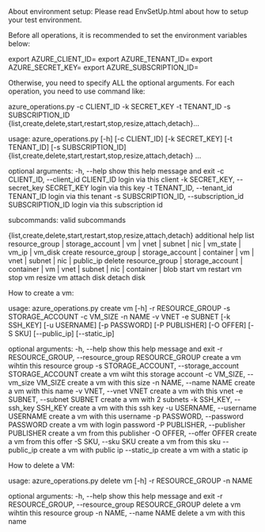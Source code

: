 About environment setup: Please read EnvSetUp.html about how to setup your test environment.

Before all operations, it is recommended to set the environment variables below:

export AZURE_CLIENT_ID=
export AZURE_TENANT_ID=
export AZURE_SECRET_KEY=
export AZURE_SUBSCRIPTION_ID=

Otherwise, you need to specify ALL the optional arguments. For each operation, you need to use command like:

azure_operations.py -c CLIENT_ID -k SECRET_KEY -t TENANT_ID -s SUBSCRIPTION_ID {list,create,delete,start,restart,stop,resize,attach,detach}...

usage: azure_operations.py [-h] [-c CLIENT_ID] [-k SECRET_KEY] [-t TENANT_ID]
                           [-s SUBSCRIPTION_ID]
                           {list,create,delete,start,restart,stop,resize,attach,detach}
                           ...

optional arguments:
  -h, --help            show this help message and exit
  -c CLIENT_ID, --client_id CLIENT_ID
                        login via this client
  -k SECRET_KEY, --secret_key SECRET_KEY
                        login via this key
  -t TENANT_ID, --tenant_id TENANT_ID
                        login via this tenant
  -s SUBSCRIPTION_ID, --subscription_id SUBSCRIPTION_ID
                        login via this subscription id

subcommands:
  valid subcommands

  {list,create,delete,start,restart,stop,resize,attach,detach}
                        additional help
    list                resource_group | storage_account | vm | vnet | subnet
                        | nic | vm_state | vm_ip | vm_disk
    create              resource_group | storage_account | container | vm |
                        vnet | subnet | nic | public_ip
    delete              resource_group | storage_account | container | vm |
                        vnet | subnet | nic | container | blob
    start               vm
    restart             vm
    stop                vm
    resize              vm
    attach              disk
    detach              disk

How to create a vm:

usage: azure_operations.py create vm [-h] -r RESOURCE_GROUP -s STORAGE_ACCOUNT
                                     -c VM_SIZE -n NAME -v VNET -e SUBNET
                                     [-k SSH_KEY] [-u USERNAME] [-p PASSWORD]
                                     [-P PUBLISHER] [-O OFFER] [-S SKU]
                                     [--public_ip] [--static_ip]

optional arguments:
  -h, --help            show this help message and exit
  -r RESOURCE_GROUP, --resource_group RESOURCE_GROUP
                        create a vm wihtin this resource group
  -s STORAGE_ACCOUNT, --storage_account STORAGE_ACCOUNT
                        create a vm wiht this storage account
  -c VM_SIZE, --vm_size VM_SIZE
                        create a vm with this size
  -n NAME, --name NAME  create a vm with this name
  -v VNET, --vnet VNET  create a vm with this vnet
  -e SUBNET, --subnet SUBNET
                        create a vm with 2 subnets
  -k SSH_KEY, --ssh_key SSH_KEY
                        create a vm with this ssh key
  -u USERNAME, --username USERNAME
                        create a vm with this username
  -p PASSWORD, --password PASSWORD
                        create a vm with login password
  -P PUBLISHER, --publisher PUBLISHER
                        create a vm from this publisher
  -O OFFER, --offer OFFER
                        create a vm from this offer
  -S SKU, --sku SKU     create a vm from this sku
  --public_ip           create a vm with public ip
  --static_ip           create a vm with a static ip


How to delete a VM:

usage: azure_operations.py delete vm [-h] -r RESOURCE_GROUP -n NAME

optional arguments:
  -h, --help            show this help message and exit
  -r RESOURCE_GROUP, --resource_group RESOURCE_GROUP
                        delete a vm wihtin this resource group
  -n NAME, --name NAME  delete a vm with this name
